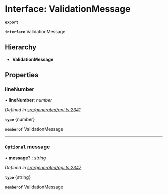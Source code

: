 # Interface: ValidationMessage

**`export`** 

**`interface`** ValidationMessage

## Hierarchy

* **ValidationMessage**

## Properties

###  lineNumber

• **lineNumber**: *number*

*Defined in [src/generated/api.ts:2341](https://github.com/mailslurp/mailslurp-client-ts-js/blob/6b83217/src/generated/api.ts#L2341)*

**`type`** {number}

**`memberof`** ValidationMessage

___

### `Optional` message

• **message**? : *string*

*Defined in [src/generated/api.ts:2347](https://github.com/mailslurp/mailslurp-client-ts-js/blob/6b83217/src/generated/api.ts#L2347)*

**`type`** {string}

**`memberof`** ValidationMessage
